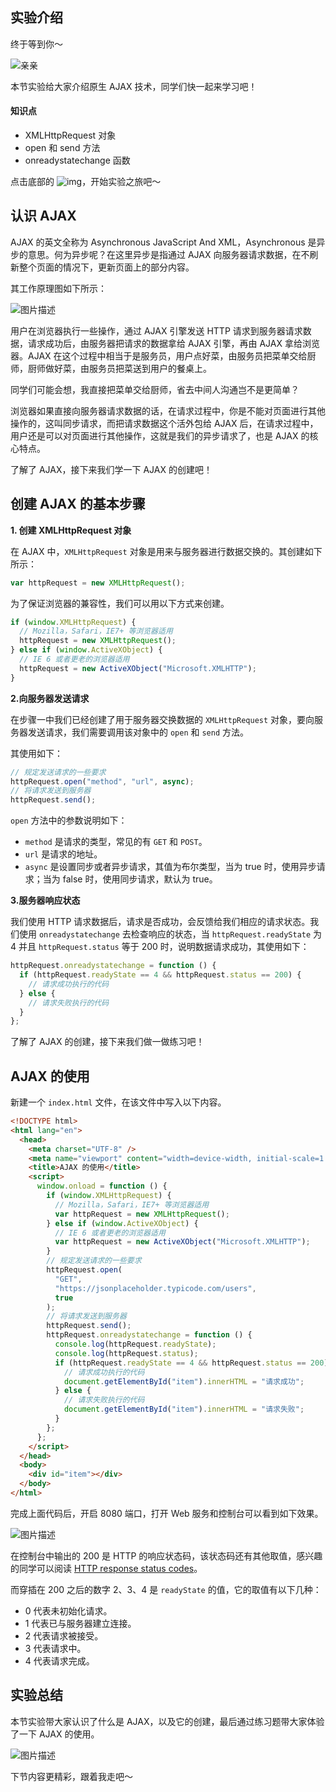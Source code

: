 ## 实验介绍

终于等到你～

![亲亲](https://static.shiyanlou.com/lanqiao/frontend/dist/img/kiss.3eb189b.png)

本节实验给大家介绍原生 AJAX 技术，同学们快一起来学习吧！

#### 知识点

- XMLHttpRequest 对象
- open 和 send 方法
- onreadystatechange 函数

点击底部的 ![img](https://labfile.oss.aliyuncs.com/courses/4421/btn.png)，开始实验之旅吧～

## 认识 AJAX

AJAX 的英文全称为 Asynchronous JavaScript And XML，Asynchronous 是异步的意思。何为异步呢？在这里异步是指通过 AJAX 向服务器请求数据，在不刷新整个页面的情况下，更新页面上的部分内容。

其工作原理图如下所示：

![图片描述](https://doc.shiyanlou.com/courses/3773/1347963/1389bcd14fc2ba77b5f8343420f96304-0)

用户在浏览器执行一些操作，通过 AJAX 引擎发送 HTTP 请求到服务器请求数据，请求成功后，由服务器把请求的数据拿给 AJAX 引擎，再由 AJAX 拿给浏览器。AJAX 在这个过程中相当于是服务员，用户点好菜，由服务员把菜单交给厨师，厨师做好菜，由服务员把菜送到用户的餐桌上。

同学们可能会想，我直接把菜单交给厨师，省去中间人沟通岂不是更简单？

浏览器如果直接向服务器请求数据的话，在请求过程中，你是不能对页面进行其他操作的，这叫同步请求，而把请求数据这个活外包给 AJAX 后，在请求过程中，用户还是可以对页面进行其他操作，这就是我们的异步请求了，也是 AJAX 的核心特点。

了解了 AJAX，接下来我们学一下 AJAX 的创建吧！

## 创建 AJAX 的基本步骤

**1. 创建 XMLHttpRequest 对象**

在 AJAX 中，`XMLHttpRequest` 对象是用来与服务器进行数据交换的。其创建如下所示：

```js
var httpRequest = new XMLHttpRequest();
```

为了保证浏览器的兼容性，我们可以用以下方式来创建。

```js
if (window.XMLHttpRequest) {
  // Mozilla，Safari，IE7+ 等浏览器适用
  httpRequest = new XMLHttpRequest();
} else if (window.ActiveXObject) {
  // IE 6 或者更老的浏览器适用
  httpRequest = new ActiveXObject("Microsoft.XMLHTTP");
}
```

**2.向服务器发送请求**

在步骤一中我们已经创建了用于服务器交换数据的 `XMLHttpRequest` 对象，要向服务器发送请求，我们需要调用该对象中的 `open` 和 `send` 方法。

其使用如下：

```js
// 规定发送请求的一些要求
httpRequest.open("method", "url", async);
// 将请求发送到服务器
httpRequest.send();
```

`open` 方法中的参数说明如下：

- `method` 是请求的类型，常见的有 `GET` 和 `POST`。
- `url` 是请求的地址。
- `async` 是设置同步或者异步请求，其值为布尔类型，当为 true 时，使用异步请求；当为 false 时，使用同步请求，默认为 true。

**3.服务器响应状态**

我们使用 HTTP 请求数据后，请求是否成功，会反馈给我们相应的请求状态。我们使用 `onreadystatechange` 去检查响应的状态，当 `httpRequest.readyState` 为 4 并且 `httpRequest.status` 等于 200 时，说明数据请求成功，其使用如下：

```js
httpRequest.onreadystatechange = function () {
  if (httpRequest.readyState == 4 && httpRequest.status == 200) {
    // 请求成功执行的代码
  } else {
    // 请求失败执行的代码
  }
};
```

了解了 AJAX 的创建，接下来我们做一做练习吧！

## AJAX 的使用

新建一个 `index.html` 文件，在该文件中写入以下内容。

```html
<!DOCTYPE html>
<html lang="en">
  <head>
    <meta charset="UTF-8" />
    <meta name="viewport" content="width=device-width, initial-scale=1.0" />
    <title>AJAX 的使用</title>
    <script>
      window.onload = function () {
        if (window.XMLHttpRequest) {
          // Mozilla，Safari，IE7+ 等浏览器适用
          var httpRequest = new XMLHttpRequest();
        } else if (window.ActiveXObject) {
          // IE 6 或者更老的浏览器适用
          var httpRequest = new ActiveXObject("Microsoft.XMLHTTP");
        }
        // 规定发送请求的一些要求
        httpRequest.open(
          "GET",
          "https://jsonplaceholder.typicode.com/users",
          true
        );
        // 将请求发送到服务器
        httpRequest.send();
        httpRequest.onreadystatechange = function () {
          console.log(httpRequest.readyState);
          console.log(httpRequest.status);
          if (httpRequest.readyState == 4 && httpRequest.status == 200) {
            // 请求成功执行的代码
            document.getElementById("item").innerHTML = "请求成功";
          } else {
            // 请求失败执行的代码
            document.getElementById("item").innerHTML = "请求失败";
          }
        };
      };
    </script>
  </head>
  <body>
    <div id="item"></div>
  </body>
</html>
```

完成上面代码后，开启 8080 端口，打开 Web 服务和控制台可以看到如下效果。

![图片描述](https://doc.shiyanlou.com/courses/3773/1347963/b592e90684c51d1583d1027539d4cd13-0)

在控制台中输出的 200 是 HTTP 的响应状态码，该状态码还有其他取值，感兴趣的同学可以阅读 [HTTP response status codes](https://developer.mozilla.org/en-US/docs/Web/HTTP/Status)。

而穿插在 200 之后的数字 2、3、4 是 `readyState` 的值，它的取值有以下几种：

- 0 代表未初始化请求。
- 1 代表已与服务器建立连接。
- 2 代表请求被接受。
- 3 代表请求中。
- 4 代表请求完成。

## 实验总结

本节实验带大家认识了什么是 AJAX，以及它的创建，最后通过练习题带大家体验了一下 AJAX 的使用。

![图片描述](https://doc.shiyanlou.com/courses/uid1347963-20210712-1626055838015)

下节内容更精彩，跟着我走吧～